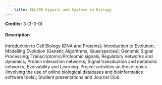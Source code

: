 ```yaml
---
    title: ELL796 Signals and Systems in Biology
---
```

**Credits:** 3 (3-0-0)



#### Description 
Introduction to Cell Biology (DNA and Proteins); Introduction to Evolution; Modelling Evolution (Genetic Algorithms, Quasispecies); Genomic Signal Processing; Transcriptomic/Proteomic signals; Regulatory networks and dynamics; Protein interaction networks; Signal transduction and metabolic networks; Evolvability and Learning. Project activities on these topics (involving the use of online biological databases and bioinformatics software tools); Student presentations and Journal Club.